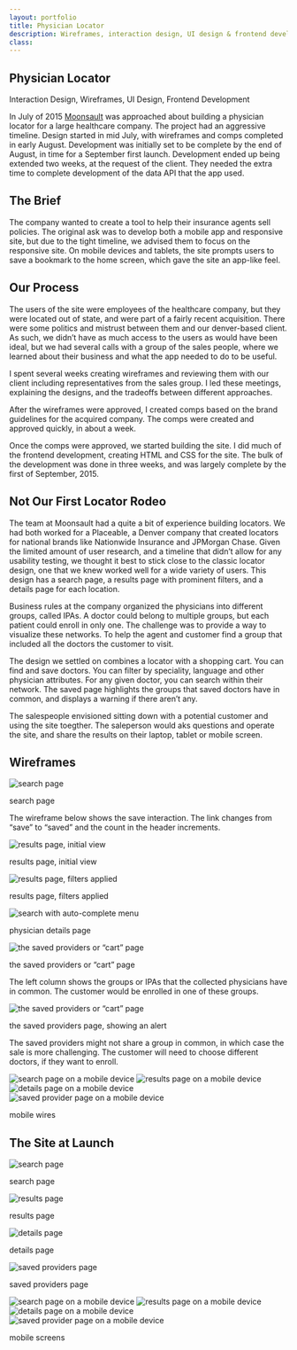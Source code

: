 ```yaml
---
layout: portfolio
title: Physician Locator
description: Wireframes, interaction design, UI design & frontend development for a physician locator.
class: 
---
```


<section class="white post" markdown="1">
<div class="text" markdown="1">

# Physician Locator

<p class="meta">Interaction Design, Wireframes, UI Design, Frontend Development</p>

In July of 2015 [Moonsault][1] was approached about building a physician locator for a large healthcare company. The project had an aggressive timeline. Design started in mid July, with wireframes and comps completed in early August. Development was initially set to be complete by the end of August, in time for a September first launch. Development ended up being extended two weeks, at the request of the client. They needed the extra time to complete development of the data API that the app used.

[1]: http://moonsault.co/

## The Brief

The company wanted to create a tool to help their insurance agents sell policies. The original ask was to develop both a mobile app and responsive site, but due to the tight timeline, we advised them to focus on the responsive site. On mobile devices and tablets, the site prompts users to save a bookmark to the home screen, which gave the site an app-like feel.

</div>
</section>	
<section class="dark post" markdown="1">
<div class="text" markdown="1">


## Our Process

The users of the site were employees of the healthcare company, but they were located out of state, and were part of a fairly recent acquisition. There were some politics and mistrust between them and our denver-based client. As such, we didn’t have as much access to the users as would have been ideal, but we had several calls with a group of the sales people, where we learned about their business and what the app needed to do to be useful.

I spent several weeks creating wireframes and reviewing them with our client including representatives from the sales group. I led these meetings, explaining the designs, and the tradeoffs between different approaches.

After the wireframes were approved, I created comps based on the brand guidelines for the acquired company. The comps were created and approved quickly, in about a week.

Once the comps were approved, we started building the site. I did much of the  frontend development, creating HTML and CSS for the site. The bulk of the development was done in three weeks, and was largely complete by the first of September, 2015. 

</div>
</section>	
<section class="white post" markdown="1">
<div class="text" markdown="1">

## Not Our First Locator Rodeo

The team at Moonsault had a quite a bit of experience building locators. We had both worked for a Placeable, a Denver company that created locators for national brands like Nationwide Insurance and JPMorgan Chase. Given the limited amount of user research, and a timeline that didn’t allow for any usability testing, we thought it best to stick close to the classic locator design, one that we knew worked well for a wide variety of users. This design has a search page, a results page with prominent filters, and a details page for each location.

Business rules at the company organized the physicians into different groups, called IPAs. A doctor could belong to multiple groups, but each patient could enroll in only one. The challenge was to provide a way to visualize these networks. To help the agent and customer find a group that included all the doctors the customer to visit. 

The design we settled on combines a locator with a shopping cart. You can find and save doctors. You can filter by speciality, language and other physician attributes. For any given doctor, you can search within their network. The saved page highlights the groups that saved doctors have in common, and displays a warning if there aren’t any. 

The salespeople envisioned sitting down with a potential customer and using the site toegther. The saleperson would aks questions and operate the site, and share the results on their laptop, tablet or mobile screen.


## Wireframes

<div class="">
   <img src="/img/portfolio/phys-desk-search.png" alt="search page" class="full-width border">
</div>

<p class="caption">search page</p>

The wireframe below shows the save interaction. The link changes from “save” to “saved” and the count in the header increments.

<div class="">
   <img src="/img/portfolio/phys-desk-results.png" alt="results page, initial view" class="full-width border">
</div>

<p class="caption">results page, initial view</p>

<div class="">
   <img src="/img/portfolio/phys-desk-refine.png" alt="results page, filters applied" class="full-width border">
</div>

<p class="caption">results page, filters applied</p>

<div class="">
   <img src="/img/portfolio/phys-desk-details.png" alt="search with auto-complete menu " class="full-width border">
</div>

<p class="caption">physician details page</p>


<div class="">
   <img src="/img/portfolio/phys-desk-saved.png" alt="the saved providers or “cart” page" class="full-width border">
</div>

<p class="caption">the saved providers or “cart” page</p>

The left column shows the groups or IPAs that the collected physicians have in common. The customer would be enrolled in one of these groups.


<div class="">
   <img src="/img/portfolio/phys-desk-save-warning.png" alt="the saved providers or “cart” page" class="full-width border">
</div>

<p class="caption">the saved providers page, showing an alert</p>

The saved providers might not share a group in common, in which case the sale is more challenging. The customer will need to choose different doctors, if they want to enroll.

<div class="many">
   <img src="/img/portfolio/phys-mob-search.png" alt="search page on a mobile device" class="border inline">
   <img src="/img/portfolio/phys-mob-results.png" alt="results page on a mobile device" class="border inline">
   <img src="/img/portfolio/phys-mob-details.png" alt="details page on a mobile device" class="border inline">
   <img src="/img/portfolio/phys-mob-saved.png" alt="saved provider page on a mobile device" class="border inline">
</div>

<p class="caption">mobile wires</p>

## The Site at Launch

<div class="">
   <img src="/img/portfolio/phys-loc-search.png" alt="search page" class="full-width border">
</div>

<p class="caption">search page</p>

<div class="">
   <img src="/img/portfolio/phys-loc-results.png" alt="results page" class="full-width border">
</div>

<p class="caption">results page</p>

<div class="">
   <img src="/img/portfolio/phys-loc-details.png" alt="details page" class="full-width border">
</div>

<p class="caption">details page</p>

<div class="">
   <img src="/img/portfolio/phys-loc-cart.png" alt="saved providers page" class="full-width border">
</div>

<p class="caption">saved providers page</p>

<div class="many retina">
   <img src="/img/portfolio/phys-loc-mob-cap-search.png" alt="search page on a mobile device" class=" inline">
   <img src="/img/portfolio/phys-loc-mob-cap-results.png" alt="results page on a mobile device" class=" inline">
   <img src="/img/portfolio/phys-loc-mob-cap-details.png" alt="details page on a mobile device" class=" inline">
   <img src="/img/portfolio/phys-loc-mob-cap-saved.png" alt="saved provider page on a mobile device" class=" inline">
</div>

<p class="caption">mobile screens</p>

</div>
</section>	
